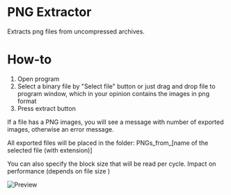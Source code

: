 # PNG Extractor
Extracts png files from uncompressed archives.

# How-to
1. Open program
2. Select a binary file by "Select file" button or just drag and drop file to program window, which in your opinion contains the images in png format
3. Press extract button

If a file has a PNG images, you will see a message with number of exported images, otherwise an error message.

All exported files will be placed in the folder: PNGs_from_[name of the selected file (with extension)]

You can also specify the block size that will be read per cycle. Impact on performance (depends on file size )

![Preview](https://raw.githubusercontent.com/DmitriySalnikov/png_exporter/master/preview.gif)
